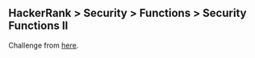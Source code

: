 ## HackerRank > Security > Functions > Security Functions II

Challenge from [here](https://www.hackerrank.com/challenges/security-function-ii).

